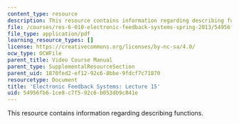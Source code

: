 ```yaml
---
content_type: resource
description: This resource contains information regarding describing functions.
file: /courses/res-6-010-electronic-feedback-systems-spring-2013/54956fb61ce8c7f592c6b053db9c841e_MITRES_6-010S13_lec15.pdf
file_type: application/pdf
learning_resource_types: []
license: https://creativecommons.org/licenses/by-nc-sa/4.0/
ocw_type: OCWFile
parent_title: Video Course Manual
parent_type: SupplementalResourceSection
parent_uid: 1870fed2-ef12-92c6-8bbe-9fdcf7c71870
resourcetype: Document
title: 'Electronic Feedback Systems: Lecture 15'
uid: 54956fb6-1ce8-c7f5-92c6-b053db9c841e
---
```

This resource contains information regarding describing functions.